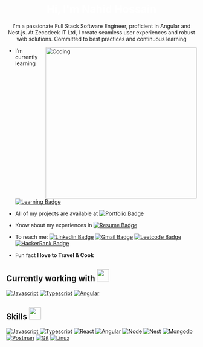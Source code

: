 <h1 align="center" style="color : white">Hi, I'm Nahid Hossain</h1>
<p align="center">I'm a passionate Full Stack Software Engineer, proficient in Angular and Nest.js. At Zecodeek IT Ltd, I create seamless user experiences and robust web solutions. Committed to best practices and continuous learning</p>
<img align="right" alt="Coding" width="400" src="https://cdn.dribbble.com/users/1162077/screenshots/3848914/programmer.gif" />

- I’m currently learning [![Learning Badge](https://img.shields.io/badge/-Nest-black?style=flat-square&logo=NestJs&logoColor=red)](https://nestjs.com/) 
  
- All of my projects are available at [![Portfolio Badge](https://img.shields.io/badge/-Portfolio-243c54?style=flat-square)](https://nahid-v2.netlify.app/)

- Know about my experiences in [![Resume Badge](https://img.shields.io/badge/-Resume-3ce3b4?style=flat-square)](https://drive.google.com/drive/folders/1VSDfmrqOLy_p6cgsFoXy-xe7Tt3Cl5K8?usp=sharing)

- To reach me: [![Linkedin Badge](https://img.shields.io/badge/LinkedIn-0077B5?style=flat-square&logo=linkedin&logoColor=white)](https://www.linkedin.com/in/nahid-hossain-66433919b/) 
[![Gmail Badge](https://img.shields.io/badge/-Gmail-c14438?style=flat-square&logo=Gmail&logoColor=white&link=mailto:nahidhossain1184@gmail.com)](mailto:nahidhossain1184@gmail.com)
[![Leetcode Badge](https://img.shields.io/badge/-LeetCode-FFA116?style=flat-square&logo=LeetCode&logoColor=black)](https://leetcode.com/nahidhossain1184/)
[![HackerRank Badge](https://img.shields.io/badge/-Hackerrank-2EC866?style=flat-square&logo=HackerRank&logoColor=white)](https://www.hackerrank.com/profile/nahidhossain1184)

- Fun fact **I love to Travel & Cook**

<h2> Currently working with <img src = "https://media2.giphy.com/media/QssGEmpkyEOhBCb7e1/giphy.gif?cid=ecf05e47a0n3gi1bfqntqmob8g9aid1oyj2wr3ds3mg700bl&rid=giphy.gif" width = 32px> </h2>
<a href="https://developer.mozilla.org/en-US/docs/Web/JavaScript" target="_blank"><img alt="Javascript" src="https://img.shields.io/badge/JavaScript-323330?style=flat-square&logo=javascript&logoColor=F7DF1E"></a>
<a href="https://www.typescriptlang.org/" target="_blank"><img alt="Typescript" src="https://img.shields.io/badge/TypeScript-007ACC?style=flat-square&logo=typescript&logoColor=white"></a>
<a href="https://angular.io/" target="_blank"><img alt="Angular" src="https://img.shields.io/badge/Angular-DD0031?style=flat-square&logo=angular&logoColor=white"></a>

<h2> Skills <img src = "https://media2.giphy.com/media/QssGEmpkyEOhBCb7e1/giphy.gif?cid=ecf05e47a0n3gi1bfqntqmob8g9aid1oyj2wr3ds3mg700bl&rid=giphy.gif" width = 32px> </h2>
<a href="https://developer.mozilla.org/en-US/docs/Web/JavaScript" target="_blank"><img alt="Javascript" src="https://img.shields.io/badge/JavaScript-323330?style=flat-square&logo=javascript&logoColor=F7DF1E"></a>
<a href="https://www.typescriptlang.org/" target="_blank"><img alt="Typescript" src="https://img.shields.io/badge/TypeScript-007ACC?style=flat-square&logo=typescript&logoColor=white"></a>
<a href="https://react.dev/reference/react" target="_blank"><img alt="React" src="https://img.shields.io/badge/React-20232A?style=flat-square&logo=react&logoColor=61DAFB"></a>
<a href="https://angular.io/" target="_blank"><img alt="Angular" src="https://img.shields.io/badge/Angular-DD0031?style=flat-square&logo=angular&logoColor=white"></a>
<a href="https://nodejs.org/en/" target="_blank"><img alt="Node" src="https://img.shields.io/badge/Node.js-43853D?style=flat-square&logo=node.js&logoColor=white"></a>
<a href="https://nestjs.com/" target="_blank"><img alt="Nest" src="https://img.shields.io/badge/-Nest-black?style=flat-square&logo=NestJs&logoColor=red"></a>
<a href="https://www.mongodb.com/" target="_blank"><img alt="Mongodb" src="https://img.shields.io/badge/MongoDB-4EA94B?style=flat-square&logo=mongodb&logoColor=white"></a>
<a href="https://www.postman.com/" target="_blank"><img alt="Postman" src="https://img.shields.io/badge/-Postman-ef5b25?style=flat-square&logo=postman&logoColor=white"></a>
<a href="https://git-scm.com/" target="_blank"><img alt="Git" src="https://img.shields.io/badge/Git-ef5b25?style=flat-square&logo=git&logoColor=black"></a>
<a href="https://www.linux.org/" target="_blank"><img alt="Linux" src="https://img.shields.io/badge/Linux-FCC624?style=flat-square&logo=linux&logoColor=black"></a>



